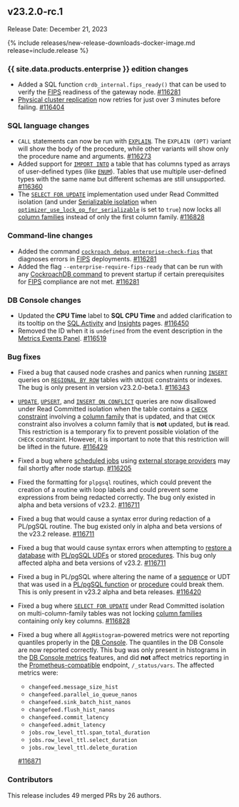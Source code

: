 ## v23.2.0-rc.1

Release Date: December 21, 2023

{% include releases/new-release-downloads-docker-image.md release=include.release %}

<h3 id="v23-2-0-rc-1-{{-site.data.products.enterprise-}}-edition-changes">{{ site.data.products.enterprise }} edition changes</h3>

- Added a SQL function `crdb_internal.fips_ready()` that can be used to verify the [FIPS](../v23.2/fips.html) readiness of the gateway node. [#116281][#116281]
- [Physical cluster replication](../v23.2/physical-cluster-replication-overview.html) now retries for just over 3 minutes before failing. [#116404][#116404]

<h3 id="v23-2-0-rc-1-sql-language-changes">SQL language changes</h3>

- `CALL` statements can now be run with [`EXPLAIN`](../v23.2/explain.html). The `EXPLAIN (OPT)` variant will show the body of the procedure, while other variants will show only the procedure name and arguments. [#116273][#116273]
- Added support for [`IMPORT INTO`](../v23.2/import-into.html) a table that has columns typed as arrays of user-defined types (like [`ENUM`](../v23.2/enum.html)). Tables that use multiple user-defined types with the same name but different schemas are still unsupported. [#116360][#116360]
- The [`SELECT FOR UPDATE`](../v23.2/select-for-update.html) implementation used under Read Committed isolation (and under [Serializable isolation](../v23.2/demo-serializable.html) when [`optimizer_use_lock_op_for_serializable`](../v23.2/set-vars.html) is set to `true`) now locks all [column families](../v23.2/column-families.html) instead of only the first column family. [#116828][#116828]

<h3 id="v23-2-0-rc-1-command-line-changes">Command-line changes</h3>

- Added the command [`cockroach debug enterprise-check-fips`](../v23.2/cockroach-commands.html) that diagnoses errors in [FIPS](../v23.2/fips.html) deployments. [#116281][#116281]
- Added the flag `--enterprise-require-fips-ready` that can be run with any [CockroachDB command](../v23.2/cockroach-commands.html) to prevent startup if certain prerequisites for [FIPS](../v23.2/fips.html) compliance are not met. [#116281][#116281]

<h3 id="v23-2-0-rc-1-db-console-changes">DB Console changes</h3>

- Updated the **CPU Time** label to **SQL CPU Time** and added clarification to its tooltip on the [SQL Activity](../v23.2/ui-overview.html#sql-activity) and [Insights](../v23.2/ui-insights-page.html) pages. [#116450][#116450]
- Removed the ID when it is `undefined` from the event description in the [Metrics Events Panel](../v23.2/ui-overview-dashboard.html#events-panel). [#116519][#116519]

<h3 id="v23-2-0-rc-1-bug-fixes">Bug fixes</h3>

- Fixed a bug that caused node crashes and panics when running [`INSERT`](../v23.2/insert.html) queries on [`REGIONAL BY ROW`](../v23.2/table-localities.html#regional-by-row-tables) tables with `UNIQUE` constraints or indexes. The bug is only present in version v23.2.0-beta.1. [#116343][#116343]
- [`UPDATE`](../v23.2/update.html), [`UPSERT`](../v23.2/upsert.html), and [`INSERT ON CONFLICT`](../v23.2/insert.html#on-conflict-clause) queries are now disallowed under Read Committed isolation when the table contains a [`CHECK` constraint](../v23.2/check.html) involving a [column family](../v23.2/column-families.html) that is updated, and that `CHECK` constraint also involves a column family that is **not** updated, but **is** read. This restriction is a temporary fix to prevent possible violation of the `CHECK` constraint. However, it is important to note that this restriction will be lifted in the future. [#116429][#116429]
- Fixed a bug where [scheduled jobs](../v23.2/show-schedules.html) using [external storage providers](../v23.2/use-cloud-storage.html) may fail shortly after node startup. [#116205][#116205]
- Fixed the formatting for `plpgsql` routines, which could prevent the creation of a routine with loop labels and could prevent some expressions from being redacted correctly. The bug only existed in alpha and beta versions of v23.2. [#116711][#116711]
- Fixed a bug that would cause a syntax error during redaction of a PL/pgSQL routine. The bug existed only in alpha and beta versions of the v23.2 release. [#116711][#116711]
- Fixed a bug that would cause syntax errors when attempting to [restore a database](../v23.2/restore.html#restore-a-database) with [PL/pgSQL UDFs](https://www.postgresql.org/docs/current/sql-createfunction.html) or stored [procedures](https://www.postgresql.org/docs/16/sql-createprocedure.html). This bug only affected alpha and beta versions of v23.2. [#116711][#116711]
- Fixed a bug in PL/pgSQL where altering the name of a [sequence](../v23.2/create-sequence.html) or UDT that was used in a [PL/pgSQL function](https://www.postgresql.org/docs/current/sql-createfunction.html) or [procedure](https://www.postgresql.org/docs/16/sql-createprocedure.html) could break them. This is only present in v23.2 alpha and beta releases. [#116420][#116420]
- Fixed a bug where [`SELECT FOR UPDATE`](../v23.2/select-for-update.html) under Read Committed isolation on multi-column-family tables was not locking [column families](../v23.2/column-families.html) containing only key columns. [#116828][#116828]
- Fixed a bug where all `AggHistogram`-powered metrics were not reporting quantiles properly in the [DB Console](../v23.2/ui-overview.html). The quantiles in the DB Console are now reported correctly. This bug was only present in histograms in the [DB Console metrics](../v23.2/ui-overview-dashboard.html) features, and did **not** affect metrics reporting in the [Prometheus-compatible](../v23.2/monitor-cockroachdb-with-prometheus.html) endpoint, `/_status/vars`. The affected metrics were:
    - `changefeed.message_size_hist`
    - `changefeed.parallel_io_queue_nanos`
    - `changefeed.sink_batch_hist_nanos`
    - `changefeed.flush_hist_nanos`
    - `changefeed.commit_latency`
    - `changefeed.admit_latency`
    - `jobs.row_level_ttl.span_total_duration`
    - `jobs.row_level_ttl.select_duration`
    - `jobs.row_level_ttl.delete_duration`

    [#116871][#116871]

<h3 id="v23-2-0-rc-1-contributors">Contributors</h3>

This release includes 49 merged PRs by 26 authors.

[#116205]: https://github.com/cockroachdb/cockroach/pull/116205
[#116273]: https://github.com/cockroachdb/cockroach/pull/116273
[#116281]: https://github.com/cockroachdb/cockroach/pull/116281
[#116343]: https://github.com/cockroachdb/cockroach/pull/116343
[#116360]: https://github.com/cockroachdb/cockroach/pull/116360
[#116392]: https://github.com/cockroachdb/cockroach/pull/116392
[#116404]: https://github.com/cockroachdb/cockroach/pull/116404
[#116420]: https://github.com/cockroachdb/cockroach/pull/116420
[#116429]: https://github.com/cockroachdb/cockroach/pull/116429
[#116450]: https://github.com/cockroachdb/cockroach/pull/116450
[#116519]: https://github.com/cockroachdb/cockroach/pull/116519
[#116711]: https://github.com/cockroachdb/cockroach/pull/116711
[#116828]: https://github.com/cockroachdb/cockroach/pull/116828
[#116871]: https://github.com/cockroachdb/cockroach/pull/116871
[#116897]: https://github.com/cockroachdb/cockroach/pull/116897
